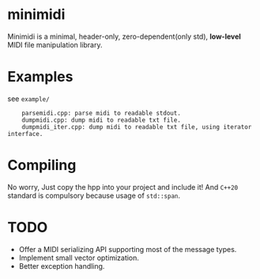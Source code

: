 # minimidi
Minimidi is a minimal, header-only, zero-dependent(only std), **low-level** MIDI file manipulation library.

# Examples
see `example/`
```
	parsemidi.cpp: parse midi to readable stdout.
	dumpmidi.cpp: dump midi to readable txt file.
	dumpmidi_iter.cpp: dump midi to readable txt file, using iterator interface.
```

# Compiling
No worry, Just copy the hpp into your project and include it!
And `C++20` standard is compulsory because usage of `std::span`.

# TODO
* Offer a MIDI serializing API supporting most of the message types.
* Implement small vector optimization.
* Better exception handling.
